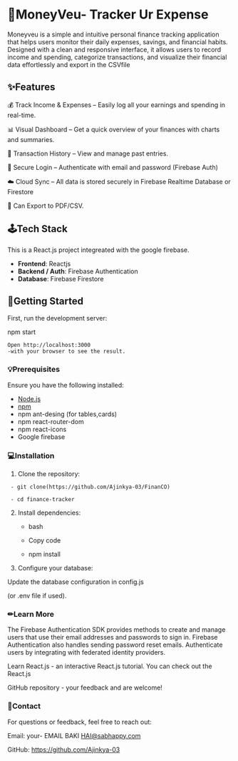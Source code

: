 # 📱MoneyVeu- Tracker Ur Expense

Moneyveu is a simple and intuitive personal finance tracking application that helps users monitor their daily expenses, savings, and financial habits. Designed with a clean and responsive interface, it allows users to record income and spending, categorize transactions, and visualize their financial data effortlessly and export in the CSVfile

## ✨Features

💰 Track Income & Expenses – Easily log all your earnings and spending in real-time.

📊 Visual Dashboard – Get a quick overview of your finances with charts and summaries.

🧾 Transaction History – View and manage past entries.

🔐 Secure Login – Authenticate with email and password (Firebase Auth)

☁️ Cloud Sync – All data is stored securely in Firebase Realtime Database or Firestore

📂 Can Export to PDF/CSV.

## 🕹Tech Stack

This is a React.js project integreated with the google firebase.

- **Frontend**: Reactjs 
- **Backend / Auth**: Firebase Authentication
- **Database**: Firebase Firestore
 


## 🎯Getting Started

First, run the development server:

npm start


    Open http://localhost:3000 
    -with your browser to see the result.


### 💡Prerequisites

Ensure you have the following installed:

- [Node.js](https://nodejs.org/)
- [npm](https://www.npmjs.com/)
- npm ant-desing (for tables,cards)
- npm react-router-dom
- npm react-icons
- Google firebase


### 💻Installation

1. Clone the repository:
```
 - git clone(https://github.com/Ajinkya-03/FinanCO)
   
 - cd finance-tracker
```

2. Install dependencies:

    - bash

    - Copy code

    - npm install

3. Configure your database:

Update the database configuration in config.js 

(or .env file if used).

### ✏Learn More
The Firebase Authentication SDK provides methods to create and manage users that use their email addresses and passwords to sign in. 
Firebase Authentication also handles sending password reset emails. Authenticate users by integrating with federated identity providers.

Learn React.js - an interactive React.js tutorial.
You can check out the React.js 

GitHub repository - your feedback and are welcome!

### 📩Contact
For questions or feedback, feel free to reach out:

Email: your- EMAIL BAKI HAI@sabhappy.com

GitHub: https://github.com/Ajinkya-03


